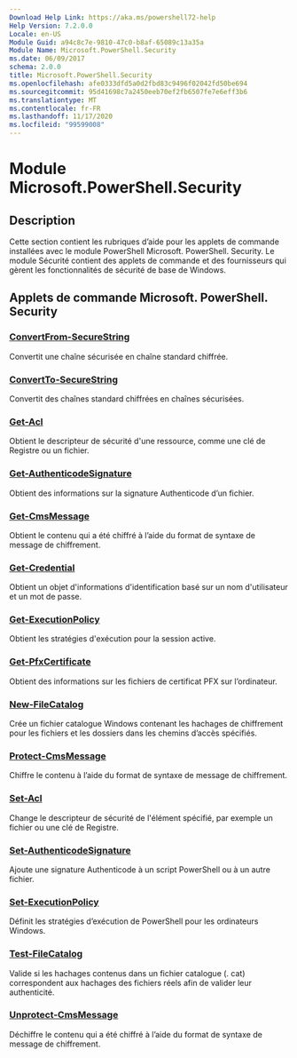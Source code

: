 ```yaml
---
Download Help Link: https://aka.ms/powershell72-help
Help Version: 7.2.0.0
Locale: en-US
Module Guid: a94c8c7e-9810-47c0-b8af-65089c13a35a
Module Name: Microsoft.PowerShell.Security
ms.date: 06/09/2017
schema: 2.0.0
title: Microsoft.PowerShell.Security
ms.openlocfilehash: afe0333dfd5a0d2fbd83c9496f02042fd50be694
ms.sourcegitcommit: 95d41698c7a2450eeb70ef2fb6507fe7e6eff3b6
ms.translationtype: MT
ms.contentlocale: fr-FR
ms.lasthandoff: 11/17/2020
ms.locfileid: "99599008"
---
```

# Module Microsoft.PowerShell.Security

## Description

Cette section contient les rubriques d’aide pour les applets de commande installées avec le module PowerShell Microsoft. PowerShell. Security. Le module Sécurité contient des applets de commande et des fournisseurs qui gèrent les fonctionnalités de sécurité de base de Windows.

## Applets de commande Microsoft. PowerShell. Security

### [ConvertFrom-SecureString](ConvertFrom-SecureString.md)
Convertit une chaîne sécurisée en chaîne standard chiffrée.

### [ConvertTo-SecureString](ConvertTo-SecureString.md)
Convertit des chaînes standard chiffrées en chaînes sécurisées.

### [Get-Acl](Get-Acl.md)
Obtient le descripteur de sécurité d'une ressource, comme une clé de Registre ou un fichier.

### [Get-AuthenticodeSignature](Get-AuthenticodeSignature.md)
Obtient des informations sur la signature Authenticode d’un fichier.

### [Get-CmsMessage](Get-CmsMessage.md)
Obtient le contenu qui a été chiffré à l’aide du format de syntaxe de message de chiffrement.

### [Get-Credential](Get-Credential.md)
Obtient un objet d'informations d'identification basé sur un nom d'utilisateur et un mot de passe.

### [Get-ExecutionPolicy](Get-ExecutionPolicy.md)
Obtient les stratégies d'exécution pour la session active.

### [Get-PfxCertificate](Get-PfxCertificate.md)
Obtient des informations sur les fichiers de certificat PFX sur l’ordinateur.

### [New-FileCatalog](New-FileCatalog.md)
Crée un fichier catalogue Windows contenant les hachages de chiffrement pour les fichiers et les dossiers dans les chemins d’accès spécifiés.

### [Protect-CmsMessage](Protect-CmsMessage.md)
Chiffre le contenu à l’aide du format de syntaxe de message de chiffrement.

### [Set-Acl](Set-Acl.md)
Change le descripteur de sécurité de l'élément spécifié, par exemple un fichier ou une clé de Registre.

### [Set-AuthenticodeSignature](Set-AuthenticodeSignature.md)
Ajoute une signature Authenticode à un script PowerShell ou à un autre fichier.

### [Set-ExecutionPolicy](Set-ExecutionPolicy.md)
Définit les stratégies d’exécution de PowerShell pour les ordinateurs Windows.

### [Test-FileCatalog](Test-FileCatalog.md)
Valide si les hachages contenus dans un fichier catalogue (. cat) correspondent aux hachages des fichiers réels afin de valider leur authenticité.

### [Unprotect-CmsMessage](Unprotect-CmsMessage.md)
Déchiffre le contenu qui a été chiffré à l’aide du format de syntaxe de message de chiffrement.

